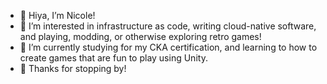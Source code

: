 - 👋 Hiya, I’m Nicole!
- 👀 I’m interested in infrastructure as code, writing cloud-native software, and playing, modding, or otherwise exploring retro games!
- 🌱 I’m currently studying for my CKA certification, and learning to how to create games that are fun to play using Unity.
- 💞️ Thanks for stopping by!
<!---
nikkiwritescode/nikkiwritescode is a ✨ special ✨ repository because its `README.md` (this file) appears on your GitHub profile.
You can click the Preview link to take a look at your changes.
--->
